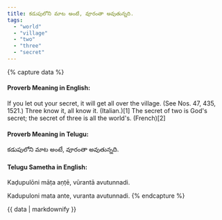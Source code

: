```yaml
---
title: కడుపులోని మాట అంటే, వూరంతా అవుతున్నది.
tags:
  - "world"
  - "village"
  - "two"
  - "three"
  - "secret"
---
```


{% capture data %}
#### Proverb Meaning in English:
If you let out your secret, it will get all over the village.
(See Nos. 47, 435, 1521.)
Three know it, all know it. (Italian.)[1]
The secret of two is God's secret; the secret of three is all the world's. (French)[2]

#### Proverb Meaning in Telugu:
కడుపులోని మాట అంటే, వూరంతా అవుతున్నది.

#### Telugu Sametha in English:
Kaḍupulōni māṭa aṇṭē, vūrantā avutunnadi.

Kadupuloni mata ante, vuranta avutunnadi.
{% endcapture %}

{{ data | markdownify }}

